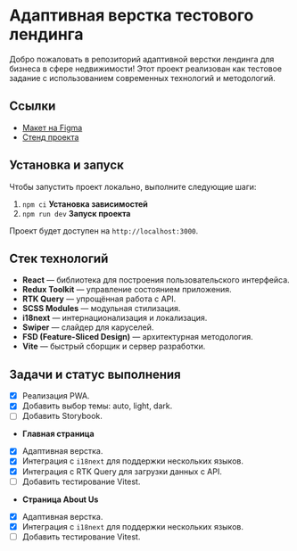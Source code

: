 # Адаптивная верстка тестового лендинга

Добро пожаловать в репозиторий адаптивной верстки лендинга для бизнеса в сфере недвижимости! Этот проект реализован как тестовое задание с использованием современных технологий и методологий.

## Ссылки

- [Макет на Figma](https://www.figma.com/design/8vHMJxW5Ou0oQ0DEIqo7cC/Real-Estate-Business-Website-UI-Template---Dark-Theme-%7C-Produce-UI--Community-?node-id=46-304&t=itxwKJCuRdNAiJW7-0)
- [Стенд проекта](https://pvl1001.github.io/estatein/)

## Установка и запуск

Чтобы запустить проект локально, выполните следующие шаги:

1. `npm ci` **Установка зависимостей**
2. `npm run dev` **Запуск проекта**

Проект будет доступен на `http://localhost:3000`.

## Стек технологий

- **React** — библиотека для построения пользовательского интерфейса.
- **Redux Toolkit** — управление состоянием приложения.
- **RTK Query** — упрощённая работа с API.
- **SCSS Modules** — модульная стилизация.
- **i18next** — интернационализация и локализация.
- **Swiper** — слайдер для каруселей.
- **FSD (Feature-Sliced Design)** — архитектурная методология.
- **Vite** — быстрый сборщик и сервер разработки.

## Задачи и статус выполнения

- [x] Реализация PWA.
- [x] Добавить выбор темы: auto, light, dark.
- [ ] Добавить Storybook.

- **Главная страница**
- [x] Адаптивная верстка.
- [x] Интеграция с `i18next` для поддержки нескольких языков.
- [x] Интеграция с RTK Query для загрузки данных с API.
- [ ] Добавить тестирование Vitest.

- **Страница About Us**
- [x] Адаптивная верстка.
- [x] Интеграция с `i18next` для поддержки нескольких языков.
- [ ] Добавить тестирование Vitest.

